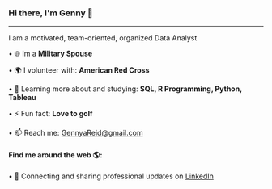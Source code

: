 ### Hi there, I'm Genny 👋
---

I am a motivated, team-oriented, organized Data Analyst

• 🌐 Im a **Military Spouse** 

• 🌍 I  volunteer with: **American Red Cross**

• 🌱 Learning more about and studying: **SQL, R Programming, Python, Tableau**

• ⚡ Fun fact: **Love to golf**  

• 📫 Reach me: GennyaReid@gmail.com 


#### Find me around the web 🌎:
• 💼 Connecting and sharing professional updates on <a href="https://www.linkedin.com/in/genny-reid/">LinkedIn</a>

